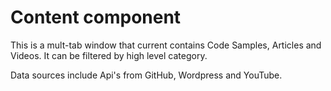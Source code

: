 # Content component

This is a mult-tab window that current contains Code Samples, Articles and Videos. It can be filtered by high level category.

Data sources include Api's from GitHub, Wordpress and YouTube.
